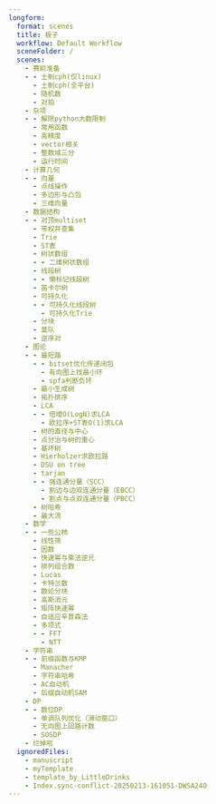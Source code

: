 ```yaml
---
longform:
  format: scenes
  title: 板子
  workflow: Default Workflow
  sceneFolder: /
  scenes:
    - 赛前准备
    - - 土制cph(仅linux)
      - 土制cph(全平台)
      - 随机数
      - 对拍
    - 杂项
    - - 解除python大数限制
      - 常用函数
      - 高精度
      - vector相关
      - 整数域三分
      - 运行时间
    - 计算几何
    - - 向量
      - 点线操作
      - 多边形与凸包
      - 三维向量
    - 数据结构
    - - 对顶multiset
      - 带权并查集
      - Trie
      - ST表
      - 树状数组
      - - 二维树状数组
      - 线段树
      - - 懒标记线段树
      - 笛卡尔树
      - 可持久化
      - - 可持久化线段树
        - 可持久化Trie
      - 分块
      - 莫队
      - 逆序对
    - 图论
    - - 最短路
      - - bitset优化传递闭包
        - 有向图上找最小环
        - spfa判断负环
      - 最小生成树
      - 拓扑排序
      - LCA
      - - 倍增O(LogN)求LCA
        - 欧拉序+ST表O(1)求LCA
      - 树的直径与中心
      - 点分治与树的重心
      - 基环树
      - Hierholzer求欧拉路
      - DSU on tree
      - tarjan
      - - 强连通分量（SCC）
        - 割边与边双连通分量（EBCC）
        - 割点与点双连通分量（PBCC）
      - 树哈希
      - 最大流
    - 数学
    - - 一些公柿
      - 线性筛
      - 因数
      - 快速幂与乘法逆元
      - 排列组合数
      - Lucas
      - 卡特兰数
      - 数论分块
      - 高斯消元
      - 矩阵快速幂
      - 自适应辛普森法
      - 多项式
      - - FFT
        - NTT
    - 字符串
    - - 前缀函数与KMP
      - Manacher
      - 字符串哈希
      - AC自动机
      - 后缀自动机SAM
    - DP
    - - 数位DP
      - 单调队列优化（滑动窗口）
      - 无向图上回路计数
      - SOSDP
    - 烂掉啦
  ignoredFiles:
    - manuscript
    - myTemplate
    - template_by_LittleDrinks
    - Index.sync-conflict-20250213-161051-DWSA24O
---
```

